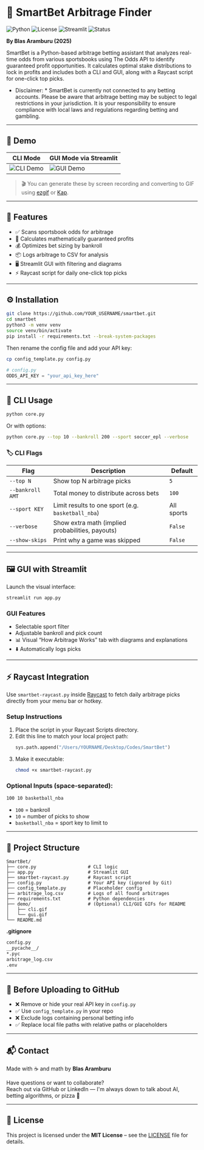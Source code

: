 # 💸 SmartBet Arbitrage Finder

![Python](https://img.shields.io/badge/python-3.9%2B-blue?logo=python)
![License](https://img.shields.io/badge/license-MIT-green)
![Streamlit](https://img.shields.io/badge/built%20with-streamlit-red?logo=streamlit)
![Status](https://img.shields.io/badge/status-actively--maintained-brightgreen)

**By Blas Aramburu (2025)**

SmartBet is a Python-based arbitrage betting assistant that analyzes real-time odds from various sportsbooks using The Odds API to identify guaranteed profit opportunities. It calculates optimal stake distributions to lock in profits and includes both a CLI and GUI, along with a Raycast script for one-click top picks.

* Disclaimer: * SmartBet is currently not connected to any betting accounts. Please be aware that arbitrage betting may be subject to legal restrictions in your jurisdiction. It is your responsibility to ensure compliance with local laws and regulations regarding betting and gambling.

---

## 🎥 Demo

| CLI Mode                            | GUI Mode via Streamlit                   |
|------------------------------------|------------------------------------------|
| ![CLI Demo](https://raw.githubusercontent.com/YOUR_USERNAME/smartbet/main/demo/cli.gif) | ![GUI Demo](https://raw.githubusercontent.com/YOUR_USERNAME/smartbet/main/demo/gui.gif) |

> 🎬 You can generate these by screen recording and converting to GIF using [ezgif](https://ezgif.com/video-to-gif) or [Kap](https://getkap.co).

---

## 🚀 Features

- ✅ Scans sportsbook odds for arbitrage
- 🧠 Calculates mathematically guaranteed profits
- 💰 Optimizes bet sizing by bankroll
- 📦 Logs arbitrage to CSV for analysis
- 🖥️ Streamlit GUI with filtering and diagrams
- ⚡ Raycast script for daily one-click top picks

---

## ⚙️ Installation

```bash
git clone https://github.com/YOUR_USERNAME/smartbet.git
cd smartbet
python3 -m venv venv
source venv/bin/activate
pip install -r requirements.txt --break-system-packages
```

Then rename the config file and add your API key:

```bash
cp config_template.py config.py
```

```python
# config.py
ODDS_API_KEY = "your_api_key_here"
```

---

## 🧪 CLI Usage

```bash
python core.py
```

Or with options:

```bash
python core.py --top 10 --bankroll 200 --sport soccer_epl --verbose
```

### 🏷️ CLI Flags

| Flag             | Description                                           | Default     |
|------------------|-------------------------------------------------------|-------------|
| `--top N`        | Show top N arbitrage picks                            | `5`         |
| `--bankroll AMT` | Total money to distribute across bets                 | `100`       |
| `--sport KEY`    | Limit results to one sport (e.g. `basketball_nba`)    | All sports  |
| `--verbose`      | Show extra math (implied probabilities, payouts)      | `False`     |
| `--show-skips`   | Print why a game was skipped                          | `False`     |

---

## 🖼️ GUI with Streamlit

Launch the visual interface:

```bash
streamlit run app.py
```

### GUI Features

- Selectable sport filter
- Adjustable bankroll and pick count
- 📊 Visual “How Arbitrage Works” tab with diagrams and explanations
- ⬇️ Automatically logs picks

---

## ⚡ Raycast Integration

Use `smartbet-raycast.py` inside [Raycast](https://raycast.com) to fetch daily arbitrage picks directly from your menu bar or hotkey.

### Setup Instructions

1. Place the script in your Raycast Scripts directory.
2. Edit this line to match your local project path:
   ```python
   sys.path.append("/Users/YOURNAME/Desktop/Codes/SmartBet")
   ```
3. Make it executable:
   ```bash
   chmod +x smartbet-raycast.py
   ```

### Optional Inputs (space-separated):

```bash
100 10 basketball_nba
```

- `100` = bankroll
- `10` = number of picks to show
- `basketball_nba` = sport key to limit to

---

## 📁 Project Structure

```
SmartBet/
├── core.py                   # CLI logic
├── app.py                    # Streamlit GUI
├── smartbet-raycast.py       # Raycast script
├── config.py                 # Your API key (ignored by Git)
├── config_template.py        # Placeholder config
├── arbitrage_log.csv         # Logs of all found arbitrages
├── requirements.txt          # Python dependencies
├── demo/                     # (Optional) CLI/GUI GIFs for README
│   ├── cli.gif
│   └── gui.gif
└── README.md
```

**.gitignore**
```bash
config.py
__pycache__/
*.pyc
arbitrage_log.csv
.env
```

---

## 🧼 Before Uploading to GitHub

- ❌ Remove or hide your real API key in `config.py`
- ✅ Use `config_template.py` in your repo
- ❌ Exclude logs containing personal betting info
- ✅ Replace local file paths with relative paths or placeholders

---

## 📬 Contact

Made with ☕ and math by **Blas Aramburu**

Have questions or want to collaborate?  
Reach out via GitHub or LinkedIn — I'm always down to talk about AI, betting algorithms, or pizza 🍕

---

## 📄 License

This project is licensed under the **MIT License** – see the [LICENSE](LICENSE) file for details.
